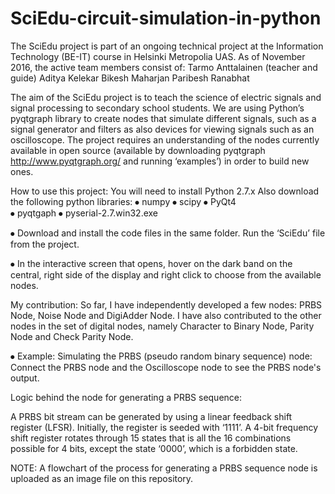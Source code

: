 # SciEdu-circuit-simulation-in-python

The SciEdu project is part of an ongoing technical project at the Information Technology (BE-IT) course in Helsinki Metropolia UAS. As of November 2016, the active team members consist of:
Tarmo Anttalainen (teacher and guide)
Aditya Kelekar
Bikesh Maharjan
Paribesh Ranabhat

The aim of the SciEdu project is to teach the science of electric signals and signal processing to secondary school students. We are using Python’s pyqtgraph library to create nodes that simulate different signals, such as a signal generator and filters as also devices for viewing signals such as an oscilloscope. The project requires an understanding of the nodes currently available in open source (available by downloading pyqtgraph http://www.pyqtgraph.org/ and running ‘examples’) in order to build new ones.

How to use this project: You will need to install Python 2.7.x Also download the following python libraries:
⦁	numpy
⦁	scipy
⦁	PyQt4  
⦁	pyqtgaph
⦁ pyserial-2.7.win32.exe

⦁	 Download and install the code files in the same folder.
 Run the ‘SciEdu’ file from the project.

⦁	In the interactive screen that opens, hover on the dark band on the central, right side of the display and right click to choose from the  available nodes. 

My contribution: So far, I have independently developed a few nodes: PRBS Node, Noise Node and DigiAdder Node. I have also contributed to the other nodes in the set of digital nodes, namely Character to Binary Node, Parity Node and Check Parity Node.

⦁	Example: Simulating the PRBS (pseudo random binary sequence) node:
Connect the PRBS node and the Oscilloscope node to see the PRBS node's output.

Logic behind the node for generating a PRBS sequence: 

A PRBS bit stream can be generated by using a linear feedback shift register (LFSR). Initially, the register is seeded with ‘1111’. A 4-bit frequency shift register rotates through 15 states that is all the 16 combinations possible for 4 bits, except the state ‘0000’, which is a forbidden state.

NOTE: A flowchart of the process for generating a PRBS sequence node is uploaded as an image file on this repository.
